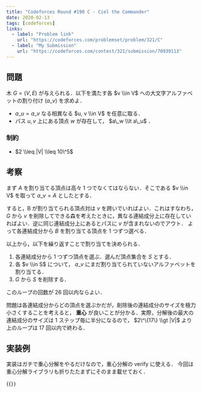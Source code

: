 ```yaml
---
title: "Codeforces Round #190 C - Ciel the Commander"
date: 2020-02-13
tags: [codeforces]
links:
  - label: "Problem link"
    url: "https://codeforces.com/problemset/problem/321/C"
  - label: "My Submission"
    url: "https://codeforces.com/contest/321/submission/70939113"
---
```


## 問題

木 $G = (V, E)$ が与えられる．以下を満たす各 $v \\in V$ への大文字アルファベットの割り付け $(a\_v)$ を求めよ．

- $a\_u = a\_v$ なる相異なる $u, v \\in V$ を任意に取る．
- パス $u, v$ 上にある頂点 $w$ が存在して， $a\_w \\lt a\_u$ ．

### 制約

- $2 \\leq |V| \\leq 10\^5$

## 考察

まず $A$ を割り当てる頂点は高々 1 つでなくてはならない．そこである $v \\in V$ を取って $a\_v = A$ としたとする．

すると，B が割り当てられる頂点対は $v$ を跨いでいればよい．これはすなわち， $G$ から $v$ を削除してできる森を考えたときに，異なる連結成分上に存在していればよい．逆に同じ連結成分上にあるとパスに $v$ が含まれないのでアウト．
よって各連結成分から $B$ を割り当てる頂点を 1 つずつ選べる．

以上から，以下を繰り返すことで割り当てを決められる．

1. 各連結成分から 1 つずつ頂点を選ぶ．選んだ頂点集合を $S$ とする．
2. 各 $v \\in S$ について， $a\_v$ にまだ割り当てられていないアルファベットを割り当てる．
3. $G$ から $S$ を削除する．

このループの回数が 26 回以内ならよい．

問題は各連結成分からどの頂点を選ぶかだが，削除後の連結成分のサイズを極力小さくすることを考えると， **重心** が良いことが分かる．実際，分解後の最大の連結成分のサイズは 1 ステップ毎に半分になるので， $2\^\{17\} \\gt |V|$ より上のループは 17 回以内で終わる．

## 実装例

実装はガチで重心分解をやるだけなので，重心分解の verify に使える．
今回は重心分解ライブラリも折りたたまずにそのまま載せておく．

{{<code file="0.cpp" language="cpp">}}
